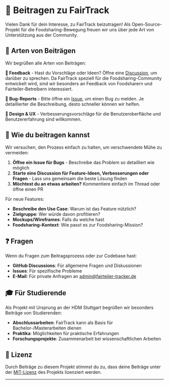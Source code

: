 # 🤝 Beitragen zu FairTrack

Vielen Dank für dein Interesse, zu FairTrack beizutragen! Als
Open-Source-Projekt für die Foodsharing-Bewegung freuen wir uns über jede Art
von Unterstützung aus der Community.

## 🌟 Arten von Beiträgen

Wir begrüßen alle Arten von Beiträgen:

**💬 Feedback** - Hast du Vorschläge oder Ideen? Öffne eine
[Discussion](https://github.com/your-username/fairtrack/discussions), um
darüber zu sprechen. Da FairTrack speziell für die Foodsharing-Community
entwickelt wird, sind wir besonders an Feedback von Foodsharern und
Fairteiler-Betreibern interessiert.

**🐛 Bug-Reports** - Bitte öffne ein
[Issue](https://github.com/your-username/fairtrack/issues), um einen Bug
zu melden. Je detaillierter die Beschreibung, desto schneller können wir helfen.

<!-- **📚 Dokumentations-Verbesserungen** - Rechtschreibfehler oder defekte Links
entdeckt? Öffne einen PR. Bei größeren Änderungen starte bitte zuerst eine
Discussion. -->

**🎨 Design & UX** - Verbesserungsvorschläge für die Benutzeroberfläche und
Benutzererfahrung sind willkommen.

## 🚀 Wie du beitragen kannst

Wir versuchen, den Prozess einfach zu halten, um verschwendete Mühe zu
vermeiden:

1. **Öffne ein Issue für Bugs** - Beschreibe das Problem so detailliert wie
   möglich
2. **Starte eine Discussion für Feature-Ideen, Verbesserungen oder Fragen** -
   Lass uns gemeinsam die beste Lösung finden
3. **Möchtest du an etwas arbeiten?** Kommentiere einfach im Thread oder öffne
   einen PR

Für neue Features:

- **Beschreibe den Use Case**: Warum ist das Feature nützlich?
- **Zielgruppe**: Wer würde davon profitieren?
- **Mockups/Wireframes**: Falls du welche hast
- **Foodsharing-Kontext**: Wie passt es zur Foodsharing-Mission?

## ❓ Fragen

Wenn du Fragen zum Beitragsprozess oder zur Codebase hast:

- **GitHub Discussions**: Für allgemeine Fragen und Diskussionen
- **Issues**: Für spezifische Probleme
- **E-Mail**: Für private Anfragen an
  [admin@fairteiler-tracker.de](mailto:admin@fairteiler-tracker.de)

## 🎓 Für Studierende

Als Projekt mit Ursprung an der HDM Stuttgart begrüßen wir besonders Beiträge
von Studierenden:

- **Abschlussarbeiten**: FairTrack kann als Basis für Bachelor-/Masterarbeiten
  dienen
- **Praktika**: Möglichkeiten für praktische Erfahrungen
- **Forschungsprojekte**: Zusammenarbeit bei wissenschaftlichen Arbeiten

## 📄 Lizenz

Durch Beiträge zu diesem Projekt stimmst du zu, dass deine Beiträge unter der
[MIT-Lizenz](LICENSE) des Projekts lizenziert werden.

---
